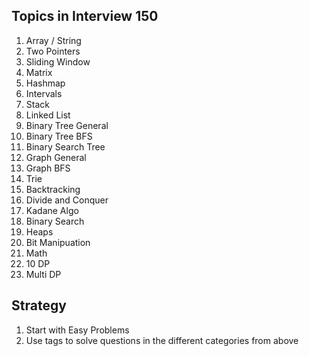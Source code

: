 ## Topics in Interview 150
1. Array / String
2. Two Pointers
3. Sliding Window
4. Matrix
5. Hashmap
6. Intervals
7. Stack
8. Linked List
9. Binary Tree General
10. Binary Tree BFS
11. Binary Search Tree
12. Graph General
13. Graph BFS
14. Trie
15. Backtracking
16. Divide and Conquer
17. Kadane Algo
18. Binary Search
19. Heaps
20. Bit Manipuation
21. Math
22. 10 DP
23. Multi DP

## Strategy 
1. Start with Easy Problems
2. Use tags to solve questions in the different categories from above
